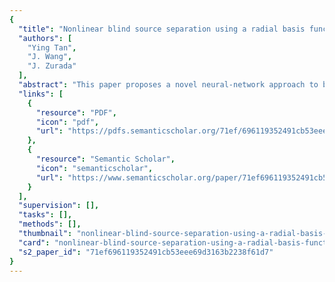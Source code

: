 ```yaml
---
{
  "title": "Nonlinear blind source separation using a radial basis function network",
  "authors": [
    "Ying Tan",
    "J. Wang",
    "J. Zurada"
  ],
  "abstract": "This paper proposes a novel neural-network approach to blind source separation in nonlinear mixture. The approach utilizes a radial basis function (RBF) neural-network to approximate the inverse of the nonlinear mixing mapping which is assumed to exist and able to be approximated using an RBF network. A contrast function which consists of the mutual information and partial moments of the outputs of the separation system, is defined to separate the nonlinear mixture. The minimization of the contrast function results in the independence of the outputs with desirable moments such that the original sources are separated properly. Two learning algorithms for the parametric RBF network are developed by using the stochastic gradient descent method and an unsupervised clustering method. By virtue of the RBF neural network, this proposed approach takes advantage of high learning convergence rate of weights in the hidden layer and output layer, natural unsupervised learning characteristics, modular structure, and universal approximation capability. Simulation results are presented to demonstrate the feasibility, robustness, and computability of the proposed method.",
  "links": [
    {
      "resource": "PDF",
      "icon": "pdf",
      "url": "https://pdfs.semanticscholar.org/71ef/696119352491cb53eee69d3163b2238f61d7.pdf"
    },
    {
      "resource": "Semantic Scholar",
      "icon": "semanticscholar",
      "url": "https://www.semanticscholar.org/paper/71ef696119352491cb53eee69d3163b2238f61d7"
    }
  ],
  "supervision": [],
  "tasks": [],
  "methods": [],
  "thumbnail": "nonlinear-blind-source-separation-using-a-radial-basis-function-network-thumb.jpg",
  "card": "nonlinear-blind-source-separation-using-a-radial-basis-function-network-card.jpg",
  "s2_paper_id": "71ef696119352491cb53eee69d3163b2238f61d7"
}
---
```


